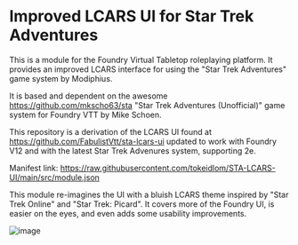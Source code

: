 # Improved LCARS UI for Star Trek Adventures
This is a module for the Foundry Virtual Tabletop roleplaying platform. It provides an improved LCARS interface for using the "Star Trek Adventures" game system by Modiphius.

It is based and dependent on the awesome https://github.com/mkscho63/sta "Star Trek Adventures (Unofficial)" game system for Foundry VTT by Mike Schoen.

This repository is a derivation of the LCARS UI found at https://github.com/FabulistVtt/sta-lcars-ui updated to work with Foundry V12 and with the latest Star Trek Advenures system, supporting 2e.

Manifest link:
https://raw.githubusercontent.com/tokeidlom/STA-LCARS-UI/main/src/module.json

This module re-imagines the UI with a bluish LCARS theme inspired by "Star Trek Online" and "Star Trek: Picard". It covers more of the Foundry UI, is easier on the eyes, and even adds some usability improvements.

![image](https://user-images.githubusercontent.com/100482743/156453026-2506baab-0b13-4fa8-aca1-d2cdd4dfe4f8.png)